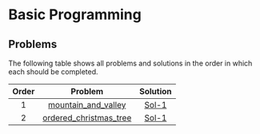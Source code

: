 # Basic Programming

## Problems

The following table shows all problems and solutions in the order in which each should be completed.

| Order | Problem | Solution |
|:---:|:---:|:---:|
| 1 | [mountain_and_valley](problems/mountain_and_valley.pdf) | [Sol-1](solutions/mountain_and_valley.cpp) |
| 2 | [ordered_christmas_tree](problems/ordered_christmas_tree.pdf) | [Sol-1](solutions/ordered_christmas_tree.cpp) |
